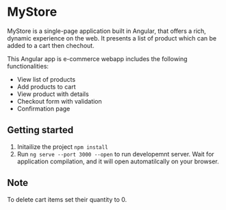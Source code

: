 # MyStore

MyStore is a single-page application built in Angular, that offers a rich, dynamic experience on the web. It presents a list of product which can be added to a cart then chechout.

This Angular app is e-commerce webapp includes the following functionalities:

   - View list of products
   - Add products to cart
   - View product with details
   - Checkout form with validation
   - Confirmation page

## Getting started

1. Initailize the project `npm install`
2. Run `ng serve --port 3000 --open` to run developemnt server. Wait for application compilation, and it will open automatilcally on your browser.

## Note

To delete cart items set their quantity to 0.